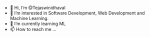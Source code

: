 - 👋 Hi, I’m @Tejaswinidhaval
- 👀 I’m interested in Software Development, Web Development and Machine Learning.
- 🌱 I’m currently learning ML
- 📫 How to reach me ...

<!---
Tejaswinidhaval/Tejaswinidhaval is a ✨ special ✨ repository because its `README.md` (this file) appears on your GitHub profile.
You can click the Preview link to take a look at your changes.
--->
